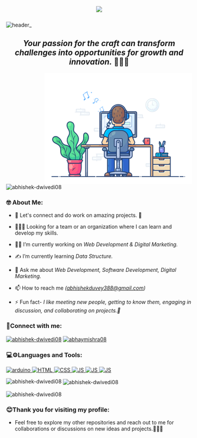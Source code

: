 <h1 align="center">
  <a href="https://git.io/typing-svg">
    <img src="https://readme-typing-svg.herokuapp.com/?lines=Hello,Everyone!+👋;Welcome+to+my+Github+💻;This+is+Abhishek+😊;&center=true&size=30">
  </a>
</h1>

![header_](https://mir-s3-cdn-cf.behance.net/project_modules/fs/54b6c068097599.5b50bca476b9b.gif)
<h2 align="center"><i>Your passion for the craft can transform challenges into opportunities for growth and innovation.</i> 🧑‍💻🚀 </h2>


<img align="right" alt="Programming" width="400" src="https://raw.githubusercontent.com/jsuarezruiz/jsuarezruiz/master/images/coding.gif">

<p align="left"> <img src="https://komarev.com/ghpvc/?username=abhaymishra24&label=Profile%20views&color=0e75b6&style=flat" alt="abhishek-dwivedi08" /> </p>

### 🤓 About Me:

- 🤝 Let's connect and do work on amazing projects. 🚀 

- 🧑‍🤝‍🧑 Looking for a team or an organization where I can learn and develop my skills.

- 🧑‍💻 I’m currently working on *Web Development & Digital Marketing.*

- ✍️ I’m currently learning *Data Structure.*

- 💬 Ask me about *Web Development, Software Development, Digital Marketing.*

- 📫 How to reach me *(abhishekduvey388@gmail.com)*

- ⚡ Fun fact- *I like meeting new people, getting to know them, engaging in discussion, and collaborating on projects.🤝*

<h3 align="left">🤝Connect with me:</h3>
<p align="left">
<a href="https://www.linkedin.com/in/abhishek-dwivedi-b87314216/" target="blank"><img align="center" src="https://raw.githubusercontent.com/rahuldkjain/github-profile-readme-generator/master/src/images/icons/Social/linked-in-alt.svg" alt="abhishek-dwivedi08" height="30" width="40" /></a>
<a href="https://abhishekduvey388@gmail.com" target="blank"><img align="center" src="https://cdn.icon-icons.com/icons2/70/PNG/512/gmail_14189.png" alt="abhaymishra08" height="30" width="40" /></a>
</p>


<h3 align="left">💻⚙️Languages and Tools:</h3>
<p align="left"> <a href="https://www.arduino.cc/" target="_blank" rel="noreferrer"> <img src="https://cdn.worldvectorlogo.com/logos/arduino-1.svg" alt="arduino" width="40" height="40"/> </a> <a href="https://html.com/" target="_blank" rel="noreferrer"> <img src="https://w7.pngwing.com/pngs/290/579/png-transparent-html-html-logo-html-5-html-five-logo-html-5-logo-programming-langugae-3d-icon-thumbnail.png" alt="HTML" width="40" height="40"/> </a> <a href="https://www.w3schools.com/css/" target="_blank" rel="noreferrer"> <img src="https://cdn-icons-png.flaticon.com/512/919/919826.png" alt="CSS" width="40" height="40"/> </a> <a href="https://www.w3schools.com/js/" target="_blank" rel="noreferrer"> <img src="https://static.vecteezy.com/system/resources/previews/027/127/560/non_2x/javascript-logo-javascript-icon-transparent-free-png.png" alt="JS" width="40" height="40"/> </a> <a href="https://www.w3schools.com/mysql/" target="_blank" rel="noreferrer"> <img src="https://encrypted-tbn0.gstatic.com/images?q=tbn:ANd9GcRdsG4xl7qSs8fhWW5uUMKqTZbf4N74-mTYLw&s" alt="JS" width="40" height="40"/> </a> 
<a href="https://www.w3schools.com/bootstrap/" target="_blank" rel="noreferrer"> <img src="https://upload.wikimedia.org/wikipedia/commons/thumb/b/b2/Bootstrap_logo.svg/800px-Bootstrap_logo.svg.png" alt="JS" width="40" height="40"/> </a> 


<p><img align="left" src="https://github-readme-stats.vercel.app/api/top-langs?username=abhishek-dwivedi08&show_icons=true&locale=en&layout=compact" alt="abhishek-dwivedi08" /></p>

<p>&nbsp;<img align="center" src="https://github-readme-stats.vercel.app/api?username=abhishek-dwivedi08&show_icons=true&locale=en" alt="abhishek-dwivedi08" /></p>

<p><img align="center" src="https://github-readme-streak-stats.herokuapp.com/?user=abhishek-dwivedi08&" alt="abhishek-dwivedi08" /></p>

<h3 align="left"> 😊Thank you for visiting my profile:</h3>

- Feel free to explore my other repositories and reach out to me for collaborations or discussions on new ideas and projects.🤝😊🚀
